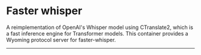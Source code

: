 # Faster whisper

A reimplementation of OpenAI's Whisper model using CTranslate2, which is a fast inference engine for Transformer models. This container provides a Wyoming protocol server for faster-whisper.

---